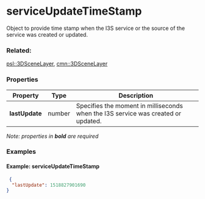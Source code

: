 # serviceUpdateTimeStamp

Object to provide time stamp when the I3S service or the source of the service was created or updated.

### Related:

[psl::3DSceneLayer](3DSceneLayer.psl.md), [cmn::3DSceneLayer](3DSceneLayer.cmn.md)
### Properties

| Property | Type | Description |
| --- | --- | --- |
| **lastUpdate** | number | Specifies the moment in milliseconds when the I3S service was created or updated. |

*Note: properties in **bold** are required*

### Examples 

#### Example: serviceUpdateTimeStamp 

```json
 {
  "lastUpdate": 1518827901690
} 
```

